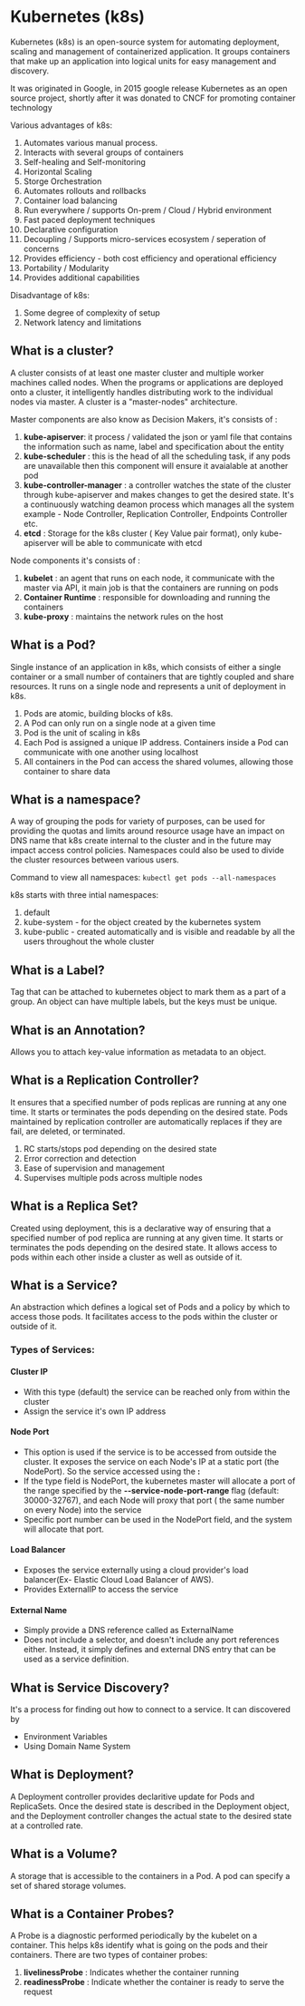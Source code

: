 # Kubernetes (k8s)
Kubernetes (k8s) is an open-source system for automating deployment, scaling and management of containerized application.
It groups containers that make up an application into logical units for easy management and discovery.

It was originated in Google, in 2015 google release Kubernetes as an open source project, shortly after it was donated to CNCF for promoting container technology

Various advantages of k8s: 

1. 	Automates various manual process.
2. 	Interacts with several groups of containers
3. 	Self-healing and Self-monitoring
4. 	Horizontal Scaling
5. 	Storge Orchestration
6. 	Automates rollouts and rollbacks
7. 	Container load balancing
8. 	Run everywhere / supports On-prem / Cloud / Hybrid environment
9. 	Fast paced deployment techniques
10. Declarative configuration
11. Decoupling / Supports micro-services ecosystem / seperation of concerns
12.	Provides efficiency - both cost efficiency and operational efficiency
13. Portability / Modularity
14. Provides additional capabilities

Disadvantage of k8s:

1.	Some degree of complexity of setup
2.	Network latency and limitations

## What is a cluster?

A cluster consists of at least one master cluster and multiple worker machines called nodes. When the programs or applications are deployed onto a cluster, it intelligently handles distributing work to the individual nodes via master. A cluster is a "master-nodes" architecture.

Master components are also know as Decision Makers, it's consists of :

1. **kube-apiserver**: it process / validated the json or yaml file that contains the information such as name, 		label and specification about the entity
2. **kube-scheduler** : this is the head of all the scheduling task, if any pods are unavailable then this component 	will ensure it avaialable at another pod
3. **kube-controller-manager** : a controller watches the state of the cluster through kube-apiserver and makes 		changes to get the desired state. It's a continuously watching deamon process which manages all the system 		example - Node Controller, Replication Controller, Endpoints Controller etc.
4. **etcd** : Storage for the k8s cluster ( Key Value pair format), only kube-apiserver will be able to communicate 	with etcd

Node components it's consists of :

1.	**kubelet**	: an agent that runs on each node, it communicate with the master via API, it main job is that the 		containers are running on pods
2.	**Container Runtime** : responsible for downloading and running the containers
3.	**kube-proxy** : maintains the network rules on the host

## What is a Pod?

Single instance of an application in k8s, which consists of either a single container or a small number of containers
that are tightly coupled and share resources. It runs on a single node and represents a unit of deployment in k8s.

1. Pods are atomic, building blocks of k8s.
2. A Pod can only run on a single node at a given time
3. Pod is the unit of scaling in k8s
4. Each Pod is assigned a unique IP address. Containers inside a Pod can communicate with one another using localhost
5. All containers in the Pod can access the shared volumes, allowing those container to share data

## What is a namespace?

A way of grouping the pods for variety of purposes, can be used for providing the quotas and limits around resource usage have an impact on DNS name that k8s create internal to the cluster and in the future may impact access control policies. Namespaces could also be used to divide the cluster resources between various users.

Command to view all namespaces: 
```kubectl get pods --all-namespaces```

k8s starts with three intial namespaces:
1. default
2. kube-system - for the object created by the kubernetes system
3. kube-public - created automatically and is visible and readable by all the users throughout the whole cluster

## What is a Label?

Tag that can be attached to kubernetes object to mark them as a part of a group. An object can have multiple labels, but the keys must be unique.

## What is an Annotation?

Allows you to attach key-value information as metadata to an object.

## What is a Replication Controller?

It ensures that a specified number of pods replicas are running at any one time. It starts or terminates the pods depending on the desired state. Pods maintained by replication controller are automatically replaces if they are fail, are deleted, or terminated.

1. RC starts/stops pod depending on the desired state
2. Error correction and detection
3. Ease of supervision and management
4. Supervises multiple pods across multiple nodes

## What is a Replica Set?

Created using deployment, this is a declarative way of ensuring that a specified number of pod replica are running at any given time. It starts or terminates the pods depending on the desired state. It allows access to pods within each other inside a cluster as well as outside of it.

## What is a Service?

An abstraction which defines a logical set of Pods and a policy by which to access those pods. It facilitates access to the pods within the cluster or outside of it. 

### Types of Services: 
#### Cluster IP
* With this type (default) the service can be reached only from within the cluster
* Assign the service it's own IP address

#### Node Port
* This option is used if the service is to be accessed from outside the cluster. It exposes the service on each Node's IP at a static port (the NodePort). So the service accessed using the **<NodeIP>:<NodePort>**
* If the type field is NodePort, the kubernetes master will allocate a port of the range specified by the **--service-node-port-range** flag (default: 30000-32767), and each Node will proxy that port ( the same number on every Node) into the service
* Specific port number can be used in the NodePort field, and the system will allocate that port.

#### Load Balancer
* Exposes the service externally using a cloud provider's load balancer(Ex- Elastic Cloud Load Balancer of AWS).
* Provides ExternalIP to access the service
  
#### External Name
* Simply provide a DNS reference called as ExternalName
* Does not include a selector, and doesn't include any port references either. Instead, it simply defines and external DNS entry that can be used as a service definition.

## What is Service Discovery?

It's a process for finding out how to connect to a service. It can discovered by
* Environment Variables
* Using Domain Name System

## What is Deployment?

A Deployment controller provides declaritive update for Pods and ReplicaSets. Once the desired state is described in the Deployment object, and the Deployment controller changes the actual state to the desired state at a controlled rate.

## What is a Volume?

A storage that is accessible to the containers in a Pod. A pod can specify a set of shared storage volumes.

## What is a Container Probes?

A Probe is a diagnostic performed periodically by the kubelet on a container. This helps k8s identify what is going on the pods and their containers. There are two types of container probes:
1. **livelinessProbe**	:	Indicates whether the container running
2. **readinessProbe**	:	Indicate whether the container is ready to serve the request

   
